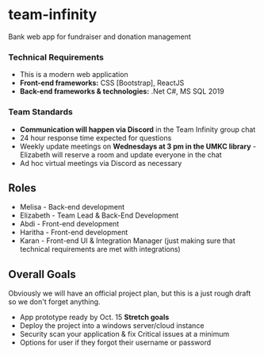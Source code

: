 # team-infinity
Bank web app for fundraiser and donation management


### Technical Requirements 

- This is a modern web application 
- **Front-end frameworks:** CSS [Bootstrap], ReactJS 
- **Back-end frameworks & technologies:** .Net C#, MS SQL 2019

### Team Standards 

- **Communication will happen via Discord** in the Team Infinity group chat 
- 24 hour response time expected for questions
- Weekly update meetings on **Wednesdays at 3 pm in the UMKC library** - Elizabeth will reserve a room and update everyone in the chat
- Ad hoc virtual meetings via Discord as necessary 

## Roles
- Melisa - Back-end development
- Elizabeth - Team Lead & Back-End Development
- Abdi - Front-end development
- Haritha - Front-end development 
- Karan - Front-end UI & Integration Manager (just making sure that technical requirements are met with integrations) 

## Overall Goals 
Obviously we will have an official project plan, but this is a just rough draft so we don't forget anything.
- App prototype ready by Oct. 15
**Stretch goals**
- Deploy the project into a windows server/cloud instance
- Security scan your application & fix Critical issues at a minimum
- Options for user if they forgot their username or password
